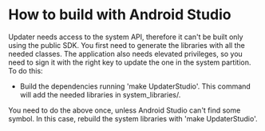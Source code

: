 How to build with Android Studio
================================

Updater needs access to the system API, therefore it can't be built only using
the public SDK. You first need to generate the libraries with all the needed
classes. The application also needs elevated privileges, so you need to sign
it with the right key to update the one in the system partition. To do this:

 - Build the dependencies running 'make UpdaterStudio'. This command will add
   the needed libraries in system_libraries/.

You need to do the above once, unless Android Studio can't find some symbol.
In this case, rebuild the system libraries with 'make UpdaterStudio'.
